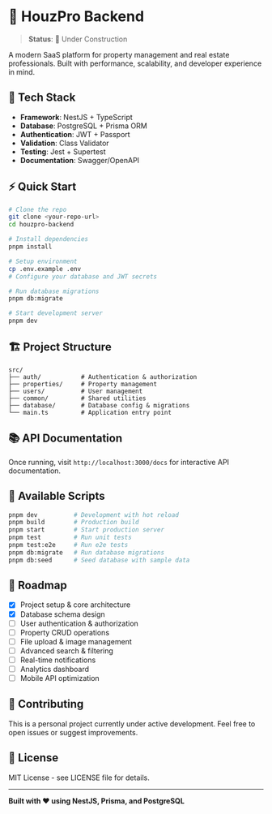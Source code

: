 # 🏡 HouzPro Backend

> **Status**: 🚧 Under Construction

A modern SaaS platform for property management and real estate professionals. Built with performance, scalability, and developer experience in mind.

## 🚀 Tech Stack

- **Framework**: NestJS + TypeScript
- **Database**: PostgreSQL + Prisma ORM  
- **Authentication**: JWT + Passport
- **Validation**: Class Validator
- **Testing**: Jest + Supertest
- **Documentation**: Swagger/OpenAPI

## ⚡ Quick Start

```bash
# Clone the repo
git clone <your-repo-url>
cd houzpro-backend

# Install dependencies
pnpm install

# Setup environment
cp .env.example .env
# Configure your database and JWT secrets

# Run database migrations
pnpm db:migrate

# Start development server
pnpm dev
```

## 🏗️ Project Structure

```
src/
├── auth/           # Authentication & authorization
├── properties/     # Property management
├── users/          # User management  
├── common/         # Shared utilities
├── database/       # Database config & migrations
└── main.ts         # Application entry point
```

## 📚 API Documentation

Once running, visit `http://localhost:3000/docs` for interactive API documentation.

## 🔧 Available Scripts

```bash
pnpm dev          # Development with hot reload
pnpm build        # Production build
pnpm start        # Start production server
pnpm test         # Run unit tests
pnpm test:e2e     # Run e2e tests
pnpm db:migrate   # Run database migrations
pnpm db:seed      # Seed database with sample data
```

## 🌟 Roadmap

- [x] Project setup & core architecture
- [x] Database schema design
- [ ] User authentication & authorization
- [ ] Property CRUD operations
- [ ] File upload & image management
- [ ] Advanced search & filtering
- [ ] Real-time notifications
- [ ] Analytics dashboard
- [ ] Mobile API optimization

## 🤝 Contributing

This is a personal project currently under active development. Feel free to open issues or suggest improvements.

## 📄 License

MIT License - see LICENSE file for details.

---

**Built with ❤️ using NestJS, Prisma, and PostgreSQL**
